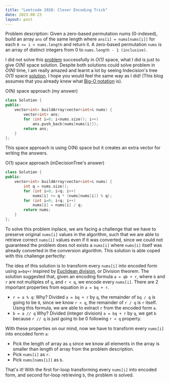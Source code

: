 ```yaml
---
title: "Leetcode 1920: Clever Encoding Trick"
date: 2023-08-23
layout: post
---
```


Problem description: Given a zero-based permutation nums (0-indexed), build an array `ans` of the same length where `ans[i] = nums[nums[i]]` for each `0 <= i < nums.length` and return it. A zero-based permutation `nums` is an array of distinct integers from 0 to `nums.length - 1 (inclusive)`.

I did not solve this [problem](https://leetcode.com/problems/build-array-from-permutation) successfully in *O(1)* space, what I did is just to give *O(N)* space solution. Despite both solutions could solve problem in *O(N)* time, I am really amazed and learnt a lot by seeing Indecision's tree *O(1)* space [solution](https://leetcode.com/problems/build-array-from-permutation/solutions/1315926/python-o-n-time-o-1-space-w-full-explanation/). I hope you would feel the same way as I did! (This blog assumes that you already knew what [Big-O notation](https://en.wikipedia.org/wiki/Big_O_notation) is).

O(N) space approach (my answer)
```cpp
class Solution {
public:
    vector<int> buildArray(vector<int>& nums) {
        vector<int> ans;
        for (int i=0; i<nums.size(); i++)
            ans.push_back(nums[nums[i]]);
        return ans;
    }
};
```

This space approach is using O(N) space but it creates an extra vector for writing the answers.

O(1) space approach (inDecisionTree's answer)
```c++
class Solution {
public:
    vector<int> buildArray(vector<int>& nums) {
        int q = nums.size();
        for (int i=0; i<q; i++)
            nums[i] += q * (nums[nums[i]] % q);
        for (int i=0; i<q; i++)
            nums[i] = nums[i] / q;
        return nums;
    }
};
```

To solve this problem inplace, we are facing a challenge that we have to preserve original `nums[i]` values in the algorithm, such that we are able to retrieve correct `nums[i]` values even if it was converted, since we could not guaranteed the problem does not exists a `nums[i]` where `nums[i]` itself was already converted in the conversion algorithm. This solution is able coped with this challenge perfectly:

The idea of this solution is to transform every `nums[i]` into encoded form using `a=bq+r` inspired by [Euclidean division](https://handwiki.org/wiki/Euclidean_division), or Division theorem. The solution suggested that, given an encoding formula `a = qb + r`, where `b` and `r` are not multiples of `q`, and `r < q`, we encode every `nums[i]`. There are 2 important properties from equation in `a = bq + r`.

* `r = a % q`: Why? Divided `a = bq + r` by `q`, the remainder of `bq / q` is going to be `0`, since we know `r < q`, the remainder of `r / q` is `r` itself. Using this formula, we are able to extract `r` from the encoded form `a`. 
* `b = a // q` Why? Divided (integer division) `a = bq + r` by `q`, we get `b` because `r // q` is just going to be 0 following `r < q` property.

With these properties on our mind, now we have to transform every `nums[i]` into encoded form `a`:
* Pick the length of array as `q` since we know all elements in the array is smaller than length of array from the problem description.
* Pick `nums[i]` as `r`.
* Pick `nums[nums[i]]` as `b`.

That's it! With the first for-loop transforming every `nums[i]` into encoded form, and second for-loop retrieving `b`, the problem is solved.